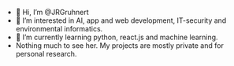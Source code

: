 - 👋 Hi, I’m @JRGruhnert
- 👀 I’m interested in AI, app and web development, IT-security and environmental informatics.
- 🌱 I’m currently learning python, react.js and machine learning.
- Nothing much to see her. My projects are mostly private and for personal research.

<!---
JRGruhnert/JRGruhnert is a ✨ special ✨ repository because its `README.md` (this file) appears on your GitHub profile.
You can click the Preview link to take a look at your changes.
--->
